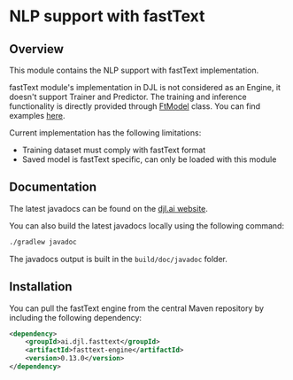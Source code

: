 # NLP support with fastText

## Overview

This module contains the NLP support with fastText implementation.

fastText module's implementation in DJL is not considered as an Engine, it doesn't support Trainer and Predictor.
The training and inference functionality is directly provided through [FtModel](https://javadoc.io/doc/ai.djl.fasttext/fasttext-engine/latest/ai/djl/fasttext/FtModel.html)
class. You can find examples [here](https://github.com/deepjavalibrary/djl/blob/master/extensions/fasttext/src/test/java/ai/djl/fasttext/CookingStackExchangeTest.java).

Current implementation has the following limitations:

- Training dataset must comply with fastText format
- Saved model is fastText specific, can only be loaded with this module

## Documentation

The latest javadocs can be found on the [djl.ai website](https://javadoc.io/doc/ai.djl.fasttext/fasttext-engine/latest/index.html).

You can also build the latest javadocs locally using the following command:

```sh
./gradlew javadoc
```
The javadocs output is built in the `build/doc/javadoc` folder.


## Installation
You can pull the fastText engine from the central Maven repository by including the following dependency:

```xml
<dependency>
    <groupId>ai.djl.fasttext</groupId>
    <artifactId>fasttext-engine</artifactId>
    <version>0.13.0</version>
</dependency>
```

